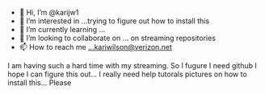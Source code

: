 - 👋 Hi, I’m @karijw1
- 👀 I’m interested in ...trying to figure out how to install this 
- 🌱 I’m currently learning ...
- 💞️ I’m looking to collaborate on ... on streaming repositories
- 📫 How to reach me ...kariwilson@verizon.net

<!---
karijw1/karijw1 is a ✨ special ✨ repository because its `README.md` (this file) appears on your GitHub profile.
You can click the Preview link to take a look at your changes.
--->
I am having such a hard time with my streaming. So I fugure I need github I hope I can figure this out... I really need help
tutorals pictures on how to install this... Please
